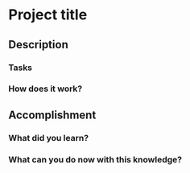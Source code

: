 # Project title

## Description
### Tasks
### How does it work?

## Accomplishment
### What did you learn?
### What can you do now with this knowledge?

